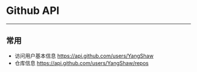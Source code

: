 

# Github API

---

## **常用**

- 访问用户基本信息 https://api.github.com/users/YangShaw
- 仓库信息 https://api.github.com/users/YangShaw/repos

